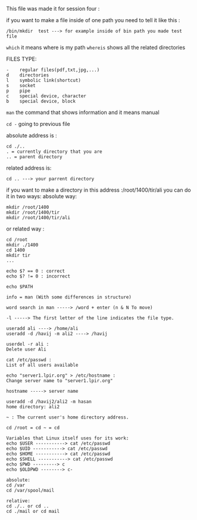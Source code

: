 This file was made it for session four :

if you want to make a file inside of one path you need to tell it like this :
```
/bin/mkdir  test ---> for example inside of bin path you made test file
```
`which` it means where is my path
`whereis` shows all the related directories

FILES TYPE:
```
-    regular files(pdf,txt,jpg,...)
d    directories
l    symbolic link(shortcut)
s    socket
p    pipe
c    special device, character
b    special device, block
```

`man` the command that shows information and it means manual

`cd -` going to previous file 

absolute address is :
```
cd ./.. 
. = currently directory that you are 
.. = parent directory
```
related address is: 
```
cd .. ---> your parrent directory   
```
if you want to make a directory in this address :/root/1400/tir/ali
you can do it in two ways: 
absolute way:
```
mkdir /root/1400
mkdir /root/1400/tir
mkdir /root/1400/tir/ali
```
or related way : 
```
cd /root
mkdir ./1400
cd 1400
mkdir tir
...
```

```
echo $? == 0 : correct
echo $? != 0 : incorrect
```
```
echo $PATH
```
```
info = man (With some differences in structure)
```

```
word search in man -----> /word + enter (n & N To move)
```

```
-l -----> The first letter of the line indicates the file type.
```
```
useradd ali ----> /home/ali
useradd -d /havij -m ali2 ----> /havij
```

```
userdel -r ali :
Delete user Ali
```

```
cat /etc/passwd :
List of all users available
```

```
echo "server1.lpir.org" > /etc/hostname :
Change server name to "server1.lpir.org"
```

```
hostname -----> server name
```

```
useradd -d /havij2/ali2 -m hasan
home directory: ali2
```
```
~ : The current user's home directory address.
```

```
cd /root = cd ~ = cd
```

```
Variables that Linux itself uses for its work:
echo $USER -----------> cat /etc/passwd
echo $UID -----------> cat /etc/passwd
echo $HOME -----------> cat /etc/passwd
echo $SHELL -----------> cat /etc/passwd
echo $PWD ---------> c
echo $OLDPWD --------> c-
```

```
absolute:
cd /var
cd /var/spool/mail

relative:
cd ./.. or cd ..
cd ./mail or cd mail
``` 







